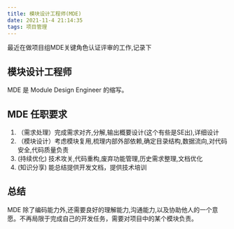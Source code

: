 ```yaml
---
title: 模块设计工程师(MDE)
date: 2021-11-4 21:14:35
tags: 项目管理
---
```

最近在做项目组MDE关键角色认证评审的工作,记录下

## 模块设计工程师
MDE 是 Module Design Engineer 的缩写。

## MDE 任职要求
1. （需求处理）完成需求对齐,分解,输出概要设计(这个有些是SE出),详细设计
2. （模块设计）考虑模块复用,梳理内部外部依赖,确定目录结构,数据流向,对代码安全,代码质量负责
3.  (持续优化) 技术攻关,代码重构,废弃功能管理,历史需求整理,文档优化
4.  (知识分享) 能总结提供开发文档，提供技术培训

## 总结
MDE 除了编码能力外,还需要良好的理解能力,沟通能力,以及协助他人的一个意愿。不再局限于完成自己的开发任务，需要对项目中的某个模块负责。